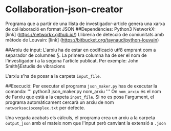 # Collaboration-json-creator

Programa que a partir de una llista de investigador-article genera una xarxa de col·laboració en format JSON
##Dependències:
Python3
NetworkX: [link] (https://networkx.github.io/)
Llibreria de detecció de comiunitats amb mètode de Louvain: [link] (https://bitbucket.org/taynaud/python-louvain)

##Arxiu de input:
L'arxiu ha de estar en codificació utf8 emprant com a separador de columnes §.
La primera columna ha de ser el nom de l'investigador i a la segona l'article publicat.
Per exemple:
John Smith§Estudis de vibracions

L'arxiu s'ha de posar a la carpeta `input_file`.

##Execució:
Per executar el programa `json_maker.py` has de executar la comanda:
'''
python3 json_maker.py nom_arxiu
'''
On `nom_arxiu` és el nom de l'arxiu que està a la capeta `input_file`. Si no es posa l'argument, el programa automàticament cercarà un arxiu de nom `networksociocomplex.txt` per defecte.

Una vegada acabats els càlculs, el programa crea un arxiu a la carpeta `output_json` amb el mateix nom que l'input però canviant la extensió a `.json`
